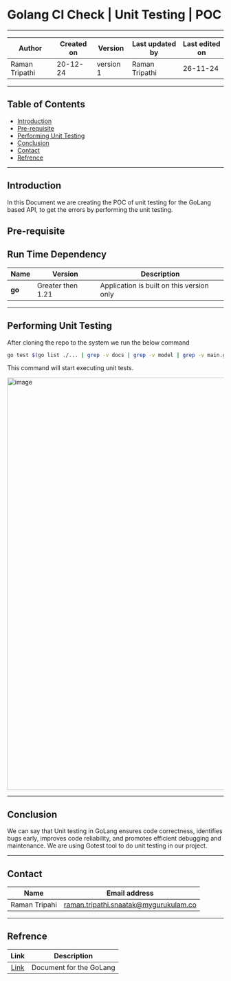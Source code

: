 # Golang CI Check | Unit Testing | POC

---

  | Author        | Created on | Version | Last updated by | Last edited on |
  |-------------|---------|-------------|-------------|---------|
  | Raman Tripathi | 20-12-24 | version 1 | Raman Tripathi | 26-11-24 |

---
 ## Table of Contents
 
- [Introduction](#Introduction)
- [Pre-requisite](#Pre-requisite)
- [Performing Unit Testing](#Performing-Unit-Testing)
- [Conclusion](#Conclusion)
- [Contact](#Contact)
- [Refrence](#Refrence)

---

## Introduction

In this Document we are creating the POC of unit testing for the GoLang based API, to get the errors by performing the unit testing.


## Pre-requisite


## Run Time Dependency

| **Name** | **Version** | **Description** |
|------|---------|-------------|
| **go** | Greater then 1.21 | Application is built on this version only |


---

## Performing Unit Testing
 After cloning the repo to the system we run the below command 

 ```bash
go test $(go list ./... | grep -v docs | grep -v model | grep -v main.go) -coverprofile cover.out
```
This command will start executing unit tests.

<img width="959" alt="image" src="https://github.com/user-attachments/assets/4faf55f1-8ae5-40fc-87e2-44c73a17dc98" />


---

## Conclusion
We can say that Unit testing in GoLang ensures code correctness, identifies bugs early, improves code reliability, and promotes efficient debugging and maintenance. We are using Gotest tool to do unit testing in our project.

---

 ## Contact

| Name         | Email address                       |
|--------------|-------------------------------------|
| Raman Tripahi | raman.tripathi.snaatak@mygurukulam.co  |
 
 ---

 ## Refrence

 | Link|Description|
  |:---:|:---:|
  |[Link](https://github.com/MyGurukulam-p11/Documentation/blob/main/Application-CI-Design/GoLang-CI-Checks/Unit-Testing/README.md)|Document for the GoLang |

